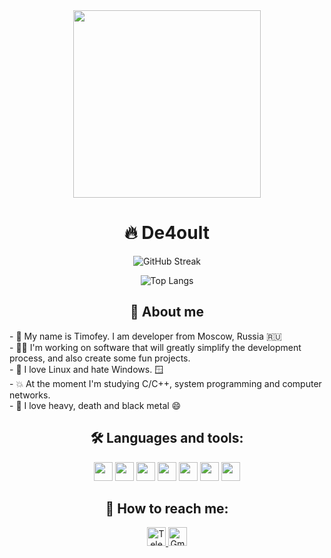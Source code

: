 <div id="header" align="center" r>
  <img src="https://cdn.myportfolio.com/2fcfcb103788251450a8304378dffded/a62c047f-8369-493c-ab14-71ef51bebc55_rw_1200.gif?h=e8c7ce55b326319eaca316cc1e74518f" width="300"/>
</div>


<h1 align="center"> 🔥 De4oult</h1>

<div id="stats" align="center">
  
  ![GitHub Streak](https://streak-stats.demolab.com?user=De4oult&theme=tokyonight&hide_border=true&date_format=j%20M%5B%20Y%5D)
  
  ![Top Langs](https://github-readme-stats.vercel.app/api/top-langs/?username=de4oult&layout=compact&theme=tokyonight&hide_border=true)
</div>

<div align="center">
    <h2> 👋 About me</h2>
    <div align="left">
    - 👋 My name is Timofey. I am developer from Moscow, Russia 🇷🇺 <br>
    - 👨‍💻 I'm working on software that will greatly simplify the development process, and also create some fun projects. <br>
    - 🐧	I love Linux and hate Windows. 🪟 <br>
    - 💥 At the moment I'm studying C/C++, system programming and computer networks. <br>
    - 🤘 I love heavy, death and black metal 😄 <br>
    </div>
</div>

<div id="badges" align="center">
    <h2> 🛠️ Languages and tools: </h2>
    <img src="https://img.shields.io/badge/-PYTHON-black?style=for-the-badge&logo=python" height="30" />
    <img src="https://img.shields.io/badge/-RUST-black?style=for-the-badge&logo=rust" height="30" />
    <img src="https://img.shields.io/badge/-GO-black?style=for-the-badge&logo=go" height="30" />
    <img src="https://img.shields.io/badge/-GIT-black?style=for-the-badge&logo=git" height="30" />
    <img src="https://img.shields.io/badge/-GITHUB-black?style=for-the-badge&logo=github" height="30" />
    <img src="https://img.shields.io/badge/-KALI-black?style=for-the-badge&logo=kalilinux" height="30" />
    <img src="https://img.shields.io/badge/-LINUX-black?style=for-the-badge&logo=linux" height="30" />
</div>


<h2 align="center"> 📮 How to reach me:</h2>
<div id="social" align="center">
    <a href="https://t.me/de4oult">
        <img src="https://img.shields.io/badge/-Telegram-informational?style=for-the-badge&logo=telegram" alt="Telegram" height="30" />
    </a>
    <img src="https://img.shields.io/badge/-kayra.dist@gmail.com-informational?style=for-the-badge&logo=gmail" alt="Gmail" height="30" />
</div>
